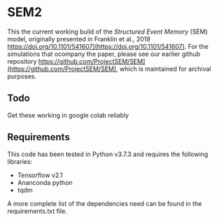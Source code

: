 # SEM2

This the current working build of the *Structured Event Memory* (SEM) model, originally presented in Franklin et al., 2019 https://doi.org/10.1101/541607](https://doi.org/10.1101/541607).  For the simulations that ocompany the paper, please see our earlier github repository https://github.com/ProjectSEM/SEM](https://github.com/ProjectSEM/SEM), which is maintained for archival purposes.

## Todo
Get these working in google colab reliably

## Requirements
This code has been tested in Python v3.7.3 and requires the following libraries:
* Tensorflow v2.1
* Ananconda python
* tqdm

A more complete list of the dependencies need can be found in the requirements.txt file.
